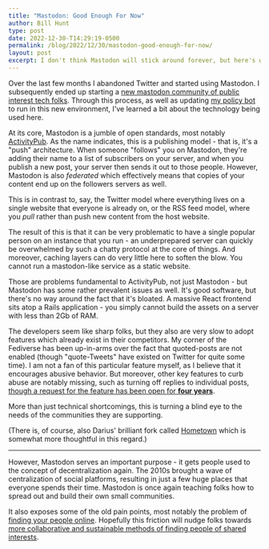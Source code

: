 ```yaml
---
title: "Mastodon: Good Enough For Now"
author: Bill Hunt
type: post
date: 2022-12-30-T14:29:19-0500
permalink: /blog/2022/12/30/mastodon-good-enough-for-now/
layout: post
excerpt: I don't think Mastodon will stick around forever, but here's why we should embrace it fully for now.
---
```


Over the last few months I abandoned Twitter and started using Mastodon. I subsequently ended up starting a [new mastodon community of public interest tech folks](https://www.publicinterest.town/). Through this process, as well as updating [my policy bot](https://botsin.space/@EOPbot) to run in this new environment, I've learned a bit about the technology being used here.

At its core, Mastodon is a jumble of open standards, most notably [ActivityPub](https://www.w3.org/TR/activitypub/). As the name indicates, this is a publishing model - that is, it's a "push" architecture. When someone "follows" you on Mastodon, they're adding their name to a list of subscribers on your server, and when you publish a new post, your server then sends it out to those people. However, Mastodon is also *federated* which effectively means that copies of your content end up on the followers servers as well.

This is in contrast to, say, the Twitter model where everything lives on a single website that everyone is already on, or the RSS feed model, where you *pull* rather than push new content from the host website.

The result of this is that it can be very problematic to have a single popular person on an instance that you run - an underprepared server can quickly be overwhelmed by such a chatty protocol at the core of things. And moreover, caching layers can do very little here to soften the blow. You cannot run a mastodon-like service as a static website.

Those are problems fundamental to ActivityPub, not just Mastodon - but Mastodon has some rather prevalent issues as well. It's good software, but there's no way around the fact that it's bloated. A massive React frontend sits atop a Rails application - you simply cannot build the assets on a server with less than 2Gb of RAM.

The developers seem like sharp folks, but they also are very slow to adopt features which already exist in their competitors. My corner of the Fediverse has been up-in-arms over the fact that quoted-posts are not enabled (though "quote-Tweets" have existed on Twitter for quite some time). I am not a fan of this particular feature myself, as I believe that it encourages abusive behavior. But moreover, other key features to curb abuse are notably missing, such as turning off replies to individual posts, [though a request for the feature has been open for **four years**](https://github.com/mastodon/mastodon/issues/8565).

More than just technical shortcomings, this is turning a blind eye to the needs of the communities they are supporting.

(There is, of course, also Darius' brilliant fork called [Hometown](https://github.com/hometown-fork/hometown) which is somewhat more thoughtful in this regard.)

---

However, Mastodon serves an important purpose - it gets people used to the concept of decentralization again. The 2010s brought a wave of centralization of social platforms, resulting in just a few huge places that everyone spends their time. Mastodon is once again teaching folks how to spread out and build their own small communities.

It also exposes some of the old pain points, most notably the problem of [finding your people online](/blog/2022/11/28/weaving-the-web/). Hopefully this friction will nudge folks towards [more collaborative and sustainable methods of finding people of shared interests](/blog/2022/12/30/bringing-webrings-back/).